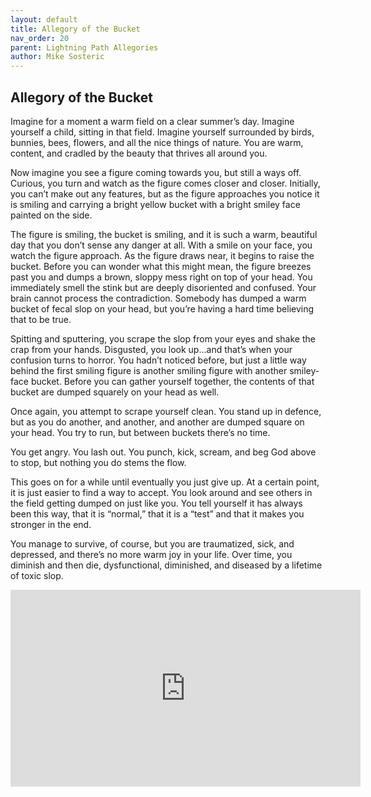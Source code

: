```yaml
---
layout: default
title: Allegory of the Bucket
nav_order: 20
parent: Lightning Path Allegories
author: Mike Sosteric
---
```

## Allegory of the Bucket

Imagine for a moment a warm field on a clear summer’s day. Imagine yourself a child, sitting in that field. Imagine yourself surrounded by birds, bunnies, bees, flowers, and all the nice things of nature. You are warm, content, and cradled by the beauty that thrives all around you. 

Now imagine you see a figure coming towards you, but still a ways off.  Curious, you turn and watch as the figure comes closer and closer. Initially, you can’t make out any features, but as the figure approaches you notice it is smiling and carrying a bright yellow bucket with a bright smiley face painted on the side. 

The figure is smiling, the bucket is smiling, and it is such a warm, beautiful day that you don’t sense any danger at all. With a smile on your face, you watch the figure approach. As the figure draws near, it begins to raise the bucket. Before you can wonder what this might mean, the figure breezes past you and dumps a brown, sloppy mess right on top of your head. You immediately smell the stink but are deeply disoriented and confused. Your brain cannot process the contradiction. Somebody has dumped a warm bucket of fecal slop on your head, but you’re having a hard time believing that to be true. 

Spitting and sputtering, you scrape the slop from your eyes and shake the crap from your hands. Disgusted, you look up…and that’s when your confusion turns to horror. You hadn’t noticed before, but just a little way behind the first smiling figure is another smiling figure with another smiley-face bucket. Before you can gather yourself together, the contents of that bucket are dumped squarely on your head as well. 

Once again, you attempt to scrape yourself clean. You stand up in defence, but as you do another, and another, and another are dumped square on your head. You try to run, but between buckets there’s no time. 

You get angry. You lash out. You punch, kick, scream, and beg God above to stop, but nothing you do stems the flow. 

This goes on for a while until eventually you just give up. At a certain point, it is just easier to find a way to accept. You look around and see others in the field getting dumped on just like you. You tell yourself it has always been this way, that it is “normal,” that it is a “test” and that it makes you stronger in the end. 

You manage to survive, of course, but you are traumatized, sick, and depressed, and there’s no more warm joy in your life. Over time, you diminish and then die, dysfunctional, diminished, and diseased by a lifetime of toxic slop. 

<iframe width="560" height="315" src="https://www.youtube.com/embed/y-bDJSR6Z_c" 
frameborder="0" allow="accelerometer; autoplay; clipboard-write; encrypted-media; gyroscope; picture-in-picture" 
allowfullscreen></iframe>


